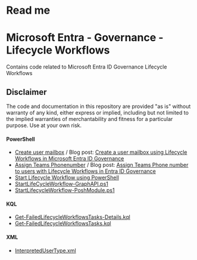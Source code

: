 # Read me

# Microsoft Entra - Governance - Lifecycle Workflows

Contains code related to Microsoft Entra ID Governance Lifecycle Workflows

## Disclaimer

The code and documentation in this repository are provided "as is" without warranty of any kind, either express or implied, including but not limited to the implied warranties of merchantability and fitness for a particular purpose. Use at your own risk.

#### PowerShell 
- [Create user mailbox](https://github.com/ChrFrohn/Entra-ID/blob/537e6f1cd6fa6bfabf57222b03586f930b9ef3a4/Governance/LifecycleWorkflows/CreateUserMailbox.ps1) / Blog post: [Create a user mailbox using Lifecycle Workflows in Microsoft Entra ID Governance](https://www.christianfrohn.dk/2024/06/14/create-a-user-mailbox-using-lifecycle-workflows-in-microsoft-entra-id-governance/)
- [Assign Teams Phonenumber](https://github.com/ChrFrohn/Entra-ID/tree/main/Governance/LifecycleWorkflows/Assign%20Teams%20Phonenumber) / Blog post: [Assign Teams Phone number to users with Lifecycle Workflows in Entra ID Governance](https://www.christianfrohn.dk/2024/06/27/assign-teams-phone-number-to-users-with-lifecycle-workflows-in-entra-id-governance/)
- [Start Lifecycle Workflow using PowerShell](https://github.com/ChrFrohn/Entra-ID/blob/main/Governance/LifecycleWorkflows/StartLifecycleWorkflow.ps1)
- [StartLifeCycleWorkflow-GraphAPI.ps1](https://github.com/ChrFrohn/Entra-ID/blob/main/Governance/LifecycleWorkflows/StartLifeCycleWorkflow-GraphAPI.ps1)
- [StartLifecycleWorkflow-PoshModule.ps1](https://github.com/ChrFrohn/Entra-ID/blob/main/Governance/LifecycleWorkflows/StartLifecycleWorkflow-PoshModule.ps1)

#### KQL
- [Get-FailedLifecycleWorkflowsTasks-Details.kql](https://github.com/ChrFrohn/Entra-ID/blob/main/Governance/LifecycleWorkflows/Get-FailedLifecycleWorkflowsTasks-Details.kql)
- [Get-FailedLifecycleWorkflowsTasks.kql](https://github.com/ChrFrohn/Entra-ID/blob/main/Governance/LifecycleWorkflows/Get-FailedLifecycleWorkflowsTasks.kql)

#### XML
- [InterpretedUserType.xml](https://github.com/ChrFrohn/Entra-ID/blob/main/Governance/LifecycleWorkflows/Assign%20Teams%20Phonenumber/InterpretedUserType.xml)